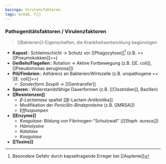 ```yaml
---
bazinga: Virulenzfaktoren
tags: m/m18, f/🦠
---
```

### Pathogenitätsfaktoren / Virulenzfaktoren
> [[Bakterien]]-Eigenschaften, die Krankheitsentwicklung begünstigen


- **Kapsel**:: Schleimschicht → Schutz vor [[Phagocytose]][^2] (z.B. ==[[Pneumokokken]]==)
- **Geißeln/Flagellen**:: Rotation → Aktive Fortbewegung (z.B. [[E. coli]], [[Pseudomonas aeruginosa]])
- **Pili/Fimbrien**:: Adhärenz an Bakterien/Wirtszelle (z.B. uropathogene ==[[E. coli]]==)
	- *Sonderform Sexpili* → [[Gentransfer]]
- **Sporen**:: Widerstandsfähige Dauerformen (z.B. [[Clostridien]], Bazillen)
- **[[Resistenzen]]**
	- *β-Lactamase* spaltet [[β-Lactam-Antibiotika]]
	- Modifikation der *Penicillin-Bindeproteine* (z.B. [[MRSA]])
	- *Effluxpumpen*
- **[[Enzyme]]**
	- *Koagulase:* Bildung von Fibrinogen-"Schutzwall" (*[[Staph. aureus]]*)
	- *Hämolysine*
	- *Katalase*
	- *Koagulase*
- **[[Toxine]]**


[^2]: Besondere Gefahr durch kapseltragende Erreger bei [[Asplenie]]